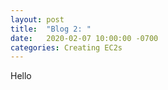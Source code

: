 ```yaml
---
layout: post
title:  "Blog 2: "
date:   2020-02-07 10:00:00 -0700
categories: Creating EC2s
---
```


Hello
